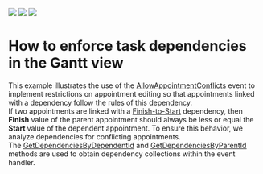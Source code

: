 <!-- default badges list -->
![](https://img.shields.io/endpoint?url=https://codecentral.devexpress.com/api/v1/VersionRange/128634819/18.1.3%2B)
[![](https://img.shields.io/badge/Open_in_DevExpress_Support_Center-FF7200?style=flat-square&logo=DevExpress&logoColor=white)](https://supportcenter.devexpress.com/ticket/details/E3579)
[![](https://img.shields.io/badge/📖_How_to_use_DevExpress_Examples-e9f6fc?style=flat-square)](https://docs.devexpress.com/GeneralInformation/403183)
<!-- default badges end -->
# How to enforce task dependencies in the Gantt view


<p>This example illustrates the use of the <a href="http://documentation.devexpress.com/#WPF/DevExpressXpfSchedulerSchedulerControl_AllowAppointmentConflictstopic"><u>AllowAppointmentConflicts</u></a> event to implement restrictions on appointment editing so that appointments linked with a dependency  follow the rules of this dependency. <br />
If two appointments are linked with a <a href="http://documentation.devexpress.com/#CoreLibraries/DevExpressXtraSchedulerAppointmentDependencyTypeEnumtopic"><u>Finish-to-Start</u></a> dependency, then <strong>Finish</strong> value of the parent appointment should always be less or equal the <strong>Start </strong>value of the dependent appointment. To ensure this behavior, we analyze dependencies for conflicting appointments.<br />
The <a href="http://documentation.devexpress.com/#CoreLibraries/DevExpressXtraSchedulerAppointmentDependencyBaseCollection_GetDependenciesByDependentIdtopic"><u>GetDependenciesByDependentId</u></a> and <a href="http://documentation.devexpress.com/#CoreLibraries/DevExpressXtraSchedulerAppointmentDependencyBaseCollection_GetDependenciesByParentIdtopic"><u>GetDependenciesByParentId</u></a> methods are used to obtain dependency collections within the event handler.</p>

<br/>


